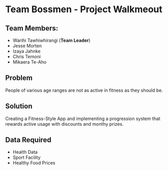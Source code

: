 # Team Bossmen - Project Walkmeout
## Team Members:
* Warihi Tawhiwhirangi (**Team Leader**)
* Jesse Morten 
* Izaya Jahnke
* Chris Temoni
* Mikaera Te-Aho
## Problem 
People of various age ranges are not as active in fitness as they should be.
## Solution
Creating a Fitness-Style App and implementing a progression system that rewards active usage with discounts and monthy prizes.
## Data Required 
* Health Data
* Sport Facility 
* Healthy Food Prices
